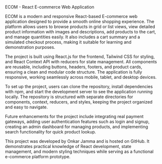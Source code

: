 ECOM - React E-commerce Web Application

ECOM is a modern and responsive React-based E-commerce web application designed to provide a smooth online shopping experience. The platform allows users to browse products in grid or list views, view detailed product information with images and descriptions, add products to the cart, and manage quantities easily. It also includes a cart summary and a simulated checkout process, making it suitable for learning and demonstration purposes.

The project is built using React.js for the frontend, Tailwind CSS for styling, and React Context API with reducers for state management. All components are reusable, including buttons, headers, footers, and product cards, ensuring a clean and modular code structure. The application is fully responsive, working seamlessly across mobile, tablet, and desktop devices.

To set up the project, users can clone the repository, install dependencies with npm, and start the development server to see the application running locally. The repository is structured with separate directories for components, context, reducers, and styles, keeping the project organized and easy to navigate.

Future enhancements for the project include integrating real payment gateways, adding user authentication features such as login and signup, creating an admin dashboard for managing products, and implementing search functionality for quick product lookup.

This project was developed by Onkar Jamma and is hosted on GitHub. It demonstrates practical knowledge of React development, state management, and modern styling techniques while serving as a functional e-commerce platform prototype.
